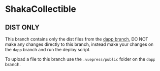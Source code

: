 # ShakaCollectible

## DIST ONLY
This branch contains only the dist files from the [dapp branch](https://github.com/FriendsFingers/shaka-collectible/tree/dapp), DO NOT make any changes directly to this branch, instead make your changes on the `dapp` branch and run the deploy script.

To upload a file to this branch use the `.vuepress/public` folder on the `dapp` branch.
